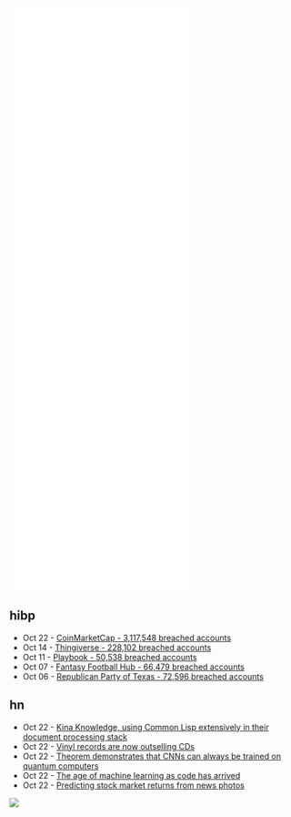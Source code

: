 ![Metrics](https://raw.githubusercontent.com/phixion/phixion/master/metrics.svg)

## hibp

<!--
for https://github.com/phixion/phixion/blob/main/.github/workflows/feeds.yml
-->
<!--START_SECTION:haveibeenpwnd-->
- Oct 22 - [CoinMarketCap - 3,117,548 breached accounts](https://haveibeenpwned.com/PwnedWebsites#CoinMarketCap)
- Oct 14 - [Thingiverse - 228,102 breached accounts](https://haveibeenpwned.com/PwnedWebsites#Thingiverse)
- Oct 11 - [Playbook - 50,538 breached accounts](https://haveibeenpwned.com/PwnedWebsites#Playbook)
- Oct 07 - [Fantasy Football Hub - 66,479 breached accounts](https://haveibeenpwned.com/PwnedWebsites#FantasyFootballHub)
- Oct 06 - [Republican Party of Texas - 72,596 breached accounts](https://haveibeenpwned.com/PwnedWebsites#RepublicanPartyOfTexas)
<!--END_SECTION:haveibeenpwnd-->

## hn

<!--
for https://github.com/phixion/phixion/blob/main/.github/workflows/feeds.yml
-->
<!--START_SECTION:hn-->
- Oct 22 - [Kina Knowledge, using Common Lisp extensively in their document processing stack](https://lisp-journey.gitlab.io/blog/lisp-interview-kina/)
- Oct 22 - [Vinyl records are now outselling CDs](https://twitter.com/robwalling/status/1451570246935003140)
- Oct 22 - [Theorem demonstrates that CNNs can always be trained on quantum computers](https://discover.lanl.gov/news/releases/1015-quantum-ai/)
- Oct 22 - [The age of machine learning as code has arrived](https://huggingface.co/blog/the-age-of-ml-as-code)
- Oct 22 - [Predicting stock market returns from news photos](https://www.rmit.edu.au/news/media-releases-and-expert-comments/2021/oct/investor-mood-stock-photos)
<!--END_SECTION:hn-->

<!--
for https://yhype.me
-->
![](https://hit.yhype.me/github/profile?user_id=13013670)
